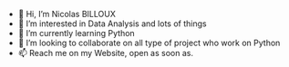 - 👋 Hi, I’m Nicolas BILLOUX
- 👀 I’m interested in Data Analysis and lots of things
- 🌱 I’m currently learning Python
- 💞️ I’m looking to collaborate on all type of project who work on Python
- 📫 Reach me on my Website, open as soon as.

<!---
Nicox974/Nicox974 is a ✨ special ✨ repository because its `README.md` (this file) appears on your GitHub profile.
You can click the Preview link to take a look at your changes.
--->
